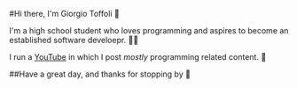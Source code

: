 #Hi there, I'm Giorgio Toffoli 🌿

I'm a high school student who loves programming and aspires to become an established software develoepr. 👨‍💻

I run a [YouTube](https://youtube.com/giorgiotoffoli) in which I post *mostly* programming related content. 🍿

##Have a great day, and thanks for stopping by 👋
